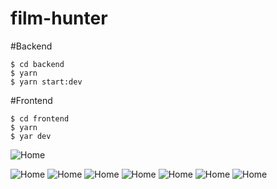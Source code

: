 # film-hunter

#Backend
```
$ cd backend
$ yarn
$ yarn start:dev
```
#Frontend
```
$ cd frontend
$ yarn
$ yar dev
```
![Home](https://film-hunter.s3.us-east-1.amazonaws.com/Screenshot%20from%202023-11-06%2015-32-01.png?response-content-disposition=inline&X-Amz-Security-Token=IQoJb3JpZ2luX2VjEFsaCXNhLWVhc3QtMSJHMEUCIQCBTZP7NagxVqHnEcJFBWXgqhHCsQXoWjmd5Qk8bc2wYgIgLqMJFFmwqeKfUM0U2rnrnR%2F%2BWAANVn6GgwCchFLZ100q7QIIlP%2F%2F%2F%2F%2F%2F%2F%2F%2F%2FARABGgw5NTEzMjc5Njc1MzMiDD0v8m25qcDM3E4y1irBAnwluODmcecOn6%2FHTptn4kAFcuvrWRkzZBzQx8KprtnFkAp84jfaF2FXAFxVFxXqgY1u0ExyUMKQlKsNDy%2Bm2XHBnIdGLyMGRDFgbs%2F1R9UqClgDehanYJQDjRcA8qadhx55YqwmvvwQZmvf6dqSgkVlBh0LfK%2BYtUMnwnp9xYOZ24YzZzuPSPPN%2FVPf4lw1ZCMn%2BqyslfOxxb31VzC4w39wE658lhJxLUZuZVJWEY%2B4DEcrPqxnCC4ci9lETB09hcB4vwclzCw9GJGEJ3RVD207vrmI9T2BkbF%2FzNVTp0OCkxza1sxjNDRBOtRamtsh1IHy%2BREC3JTJjL2bUGMCfPuq%2BLBBS1e43hNN%2FhDE8ig0YuPFRYgNnexmhvXTb36Q0QLjVqZN2NVAEBjyC1z8ravrY53FuSIkAicz8W7J857y6TC54aSqBjqzAgRz3eimDlMjdJM9c45hmq%2FxQSfysZN3nhe01TLxTaZ4LSWTv4hZWu9YMX38EJ7y%2BCMU08l%2BA9XuxETxUofZc4V9%2FrxEWnyVaRKbJ8443jPFYhmoNk%2FcF2lhJYNShrM0akQ7zQMssIJ3WCvZo0pnRYcP7R1YEVNoHPMhIRI2Mj2g2ubmdrkH1DnXx%2FrJOSZ2jkee1hvvDJ6Q66HPwCfmPcIFac3L0PY7KyEJfQpsmBWtYUNmRdL6KfU0BYcH10ERqWIJFbTr4WPphiUZj7H1cwlayQToqEHihk5R%2FOT%2FkqH4Vj6x4%2BKMzxXq2CqcL%2BmBivfupFK%2FmMbaIo9%2BqXfaFF6r6A792C5gHR44lGxiRn%2BveqvdX2zMrkfmQD%2Fn6Vle2WgYJCqQ6B%2FotBJY%2BRzx%2FYxNtXI%3D&X-Amz-Algorithm=AWS4-HMAC-SHA256&X-Amz-Date=20231106T183334Z&X-Amz-SignedHeaders=host&X-Amz-Expires=300&X-Amz-Credential=ASIA5274QZEWWCGSHY5Z%2F20231106%2Fus-east-1%2Fs3%2Faws4_request&X-Amz-Signature=97f18120ec991e2f5ec65ee25e889ac763b083142bf2044021e8885143be2448)

![Home](https://film-hunter.s3.us-east-1.amazonaws.com/Screenshot%20from%202023-11-06%2015-35-23.png?response-content-disposition=inline&X-Amz-Security-Token=IQoJb3JpZ2luX2VjEFsaCXNhLWVhc3QtMSJHMEUCIQCBTZP7NagxVqHnEcJFBWXgqhHCsQXoWjmd5Qk8bc2wYgIgLqMJFFmwqeKfUM0U2rnrnR%2F%2BWAANVn6GgwCchFLZ100q7QIIlP%2F%2F%2F%2F%2F%2F%2F%2F%2F%2FARABGgw5NTEzMjc5Njc1MzMiDD0v8m25qcDM3E4y1irBAnwluODmcecOn6%2FHTptn4kAFcuvrWRkzZBzQx8KprtnFkAp84jfaF2FXAFxVFxXqgY1u0ExyUMKQlKsNDy%2Bm2XHBnIdGLyMGRDFgbs%2F1R9UqClgDehanYJQDjRcA8qadhx55YqwmvvwQZmvf6dqSgkVlBh0LfK%2BYtUMnwnp9xYOZ24YzZzuPSPPN%2FVPf4lw1ZCMn%2BqyslfOxxb31VzC4w39wE658lhJxLUZuZVJWEY%2B4DEcrPqxnCC4ci9lETB09hcB4vwclzCw9GJGEJ3RVD207vrmI9T2BkbF%2FzNVTp0OCkxza1sxjNDRBOtRamtsh1IHy%2BREC3JTJjL2bUGMCfPuq%2BLBBS1e43hNN%2FhDE8ig0YuPFRYgNnexmhvXTb36Q0QLjVqZN2NVAEBjyC1z8ravrY53FuSIkAicz8W7J857y6TC54aSqBjqzAgRz3eimDlMjdJM9c45hmq%2FxQSfysZN3nhe01TLxTaZ4LSWTv4hZWu9YMX38EJ7y%2BCMU08l%2BA9XuxETxUofZc4V9%2FrxEWnyVaRKbJ8443jPFYhmoNk%2FcF2lhJYNShrM0akQ7zQMssIJ3WCvZo0pnRYcP7R1YEVNoHPMhIRI2Mj2g2ubmdrkH1DnXx%2FrJOSZ2jkee1hvvDJ6Q66HPwCfmPcIFac3L0PY7KyEJfQpsmBWtYUNmRdL6KfU0BYcH10ERqWIJFbTr4WPphiUZj7H1cwlayQToqEHihk5R%2FOT%2FkqH4Vj6x4%2BKMzxXq2CqcL%2BmBivfupFK%2FmMbaIo9%2BqXfaFF6r6A792C5gHR44lGxiRn%2BveqvdX2zMrkfmQD%2Fn6Vle2WgYJCqQ6B%2FotBJY%2BRzx%2FYxNtXI%3D&X-Amz-Algorithm=AWS4-HMAC-SHA256&X-Amz-Date=20231106T184343Z&X-Amz-SignedHeaders=host&X-Amz-Expires=300&X-Amz-Credential=ASIA5274QZEWWCGSHY5Z%2F20231106%2Fus-east-1%2Fs3%2Faws4_request&X-Amz-Signature=3cc59b759d914eff4c4697beec74052666513f412f5a411657468540dab821c2)
![Home](https://film-hunter.s3.us-east-1.amazonaws.com/Screenshot%20from%202023-11-06%2015-36-24.png?response-content-disposition=inline&X-Amz-Security-Token=IQoJb3JpZ2luX2VjEFsaCXNhLWVhc3QtMSJHMEUCIQCBTZP7NagxVqHnEcJFBWXgqhHCsQXoWjmd5Qk8bc2wYgIgLqMJFFmwqeKfUM0U2rnrnR%2F%2BWAANVn6GgwCchFLZ100q7QIIlP%2F%2F%2F%2F%2F%2F%2F%2F%2F%2FARABGgw5NTEzMjc5Njc1MzMiDD0v8m25qcDM3E4y1irBAnwluODmcecOn6%2FHTptn4kAFcuvrWRkzZBzQx8KprtnFkAp84jfaF2FXAFxVFxXqgY1u0ExyUMKQlKsNDy%2Bm2XHBnIdGLyMGRDFgbs%2F1R9UqClgDehanYJQDjRcA8qadhx55YqwmvvwQZmvf6dqSgkVlBh0LfK%2BYtUMnwnp9xYOZ24YzZzuPSPPN%2FVPf4lw1ZCMn%2BqyslfOxxb31VzC4w39wE658lhJxLUZuZVJWEY%2B4DEcrPqxnCC4ci9lETB09hcB4vwclzCw9GJGEJ3RVD207vrmI9T2BkbF%2FzNVTp0OCkxza1sxjNDRBOtRamtsh1IHy%2BREC3JTJjL2bUGMCfPuq%2BLBBS1e43hNN%2FhDE8ig0YuPFRYgNnexmhvXTb36Q0QLjVqZN2NVAEBjyC1z8ravrY53FuSIkAicz8W7J857y6TC54aSqBjqzAgRz3eimDlMjdJM9c45hmq%2FxQSfysZN3nhe01TLxTaZ4LSWTv4hZWu9YMX38EJ7y%2BCMU08l%2BA9XuxETxUofZc4V9%2FrxEWnyVaRKbJ8443jPFYhmoNk%2FcF2lhJYNShrM0akQ7zQMssIJ3WCvZo0pnRYcP7R1YEVNoHPMhIRI2Mj2g2ubmdrkH1DnXx%2FrJOSZ2jkee1hvvDJ6Q66HPwCfmPcIFac3L0PY7KyEJfQpsmBWtYUNmRdL6KfU0BYcH10ERqWIJFbTr4WPphiUZj7H1cwlayQToqEHihk5R%2FOT%2FkqH4Vj6x4%2BKMzxXq2CqcL%2BmBivfupFK%2FmMbaIo9%2BqXfaFF6r6A792C5gHR44lGxiRn%2BveqvdX2zMrkfmQD%2Fn6Vle2WgYJCqQ6B%2FotBJY%2BRzx%2FYxNtXI%3D&X-Amz-Algorithm=AWS4-HMAC-SHA256&X-Amz-Date=20231106T184414Z&X-Amz-SignedHeaders=host&X-Amz-Expires=300&X-Amz-Credential=ASIA5274QZEWWCGSHY5Z%2F20231106%2Fus-east-1%2Fs3%2Faws4_request&X-Amz-Signature=0278c08e94d4b51c49985bc3128714c4c7e161a6b6f37f82f3f9d8c885d6d758)
![Home](https://film-hunter.s3.us-east-1.amazonaws.com/Screenshot%20from%202023-11-06%2015-36-53.png?response-content-disposition=inline&X-Amz-Security-Token=IQoJb3JpZ2luX2VjEFsaCXNhLWVhc3QtMSJHMEUCIQCBTZP7NagxVqHnEcJFBWXgqhHCsQXoWjmd5Qk8bc2wYgIgLqMJFFmwqeKfUM0U2rnrnR%2F%2BWAANVn6GgwCchFLZ100q7QIIlP%2F%2F%2F%2F%2F%2F%2F%2F%2F%2FARABGgw5NTEzMjc5Njc1MzMiDD0v8m25qcDM3E4y1irBAnwluODmcecOn6%2FHTptn4kAFcuvrWRkzZBzQx8KprtnFkAp84jfaF2FXAFxVFxXqgY1u0ExyUMKQlKsNDy%2Bm2XHBnIdGLyMGRDFgbs%2F1R9UqClgDehanYJQDjRcA8qadhx55YqwmvvwQZmvf6dqSgkVlBh0LfK%2BYtUMnwnp9xYOZ24YzZzuPSPPN%2FVPf4lw1ZCMn%2BqyslfOxxb31VzC4w39wE658lhJxLUZuZVJWEY%2B4DEcrPqxnCC4ci9lETB09hcB4vwclzCw9GJGEJ3RVD207vrmI9T2BkbF%2FzNVTp0OCkxza1sxjNDRBOtRamtsh1IHy%2BREC3JTJjL2bUGMCfPuq%2BLBBS1e43hNN%2FhDE8ig0YuPFRYgNnexmhvXTb36Q0QLjVqZN2NVAEBjyC1z8ravrY53FuSIkAicz8W7J857y6TC54aSqBjqzAgRz3eimDlMjdJM9c45hmq%2FxQSfysZN3nhe01TLxTaZ4LSWTv4hZWu9YMX38EJ7y%2BCMU08l%2BA9XuxETxUofZc4V9%2FrxEWnyVaRKbJ8443jPFYhmoNk%2FcF2lhJYNShrM0akQ7zQMssIJ3WCvZo0pnRYcP7R1YEVNoHPMhIRI2Mj2g2ubmdrkH1DnXx%2FrJOSZ2jkee1hvvDJ6Q66HPwCfmPcIFac3L0PY7KyEJfQpsmBWtYUNmRdL6KfU0BYcH10ERqWIJFbTr4WPphiUZj7H1cwlayQToqEHihk5R%2FOT%2FkqH4Vj6x4%2BKMzxXq2CqcL%2BmBivfupFK%2FmMbaIo9%2BqXfaFF6r6A792C5gHR44lGxiRn%2BveqvdX2zMrkfmQD%2Fn6Vle2WgYJCqQ6B%2FotBJY%2BRzx%2FYxNtXI%3D&X-Amz-Algorithm=AWS4-HMAC-SHA256&X-Amz-Date=20231106T184438Z&X-Amz-SignedHeaders=host&X-Amz-Expires=300&X-Amz-Credential=ASIA5274QZEWWCGSHY5Z%2F20231106%2Fus-east-1%2Fs3%2Faws4_request&X-Amz-Signature=d1343c2827238363c5bdbcf2bef776f2ce1c4c428e17ca1eccc9054d9839644d)
![Home](https://film-hunter.s3.us-east-1.amazonaws.com/Screenshot%20from%202023-11-06%2015-37-56.png?response-content-disposition=inline&X-Amz-Security-Token=IQoJb3JpZ2luX2VjEFsaCXNhLWVhc3QtMSJHMEUCIQCBTZP7NagxVqHnEcJFBWXgqhHCsQXoWjmd5Qk8bc2wYgIgLqMJFFmwqeKfUM0U2rnrnR%2F%2BWAANVn6GgwCchFLZ100q7QIIlP%2F%2F%2F%2F%2F%2F%2F%2F%2F%2FARABGgw5NTEzMjc5Njc1MzMiDD0v8m25qcDM3E4y1irBAnwluODmcecOn6%2FHTptn4kAFcuvrWRkzZBzQx8KprtnFkAp84jfaF2FXAFxVFxXqgY1u0ExyUMKQlKsNDy%2Bm2XHBnIdGLyMGRDFgbs%2F1R9UqClgDehanYJQDjRcA8qadhx55YqwmvvwQZmvf6dqSgkVlBh0LfK%2BYtUMnwnp9xYOZ24YzZzuPSPPN%2FVPf4lw1ZCMn%2BqyslfOxxb31VzC4w39wE658lhJxLUZuZVJWEY%2B4DEcrPqxnCC4ci9lETB09hcB4vwclzCw9GJGEJ3RVD207vrmI9T2BkbF%2FzNVTp0OCkxza1sxjNDRBOtRamtsh1IHy%2BREC3JTJjL2bUGMCfPuq%2BLBBS1e43hNN%2FhDE8ig0YuPFRYgNnexmhvXTb36Q0QLjVqZN2NVAEBjyC1z8ravrY53FuSIkAicz8W7J857y6TC54aSqBjqzAgRz3eimDlMjdJM9c45hmq%2FxQSfysZN3nhe01TLxTaZ4LSWTv4hZWu9YMX38EJ7y%2BCMU08l%2BA9XuxETxUofZc4V9%2FrxEWnyVaRKbJ8443jPFYhmoNk%2FcF2lhJYNShrM0akQ7zQMssIJ3WCvZo0pnRYcP7R1YEVNoHPMhIRI2Mj2g2ubmdrkH1DnXx%2FrJOSZ2jkee1hvvDJ6Q66HPwCfmPcIFac3L0PY7KyEJfQpsmBWtYUNmRdL6KfU0BYcH10ERqWIJFbTr4WPphiUZj7H1cwlayQToqEHihk5R%2FOT%2FkqH4Vj6x4%2BKMzxXq2CqcL%2BmBivfupFK%2FmMbaIo9%2BqXfaFF6r6A792C5gHR44lGxiRn%2BveqvdX2zMrkfmQD%2Fn6Vle2WgYJCqQ6B%2FotBJY%2BRzx%2FYxNtXI%3D&X-Amz-Algorithm=AWS4-HMAC-SHA256&X-Amz-Date=20231106T184510Z&X-Amz-SignedHeaders=host&X-Amz-Expires=300&X-Amz-Credential=ASIA5274QZEWWCGSHY5Z%2F20231106%2Fus-east-1%2Fs3%2Faws4_request&X-Amz-Signature=c4def6705c8b170452dac02c19fc8c4a0949fff9e13053034a10a97b692fa3b7)
![Home](https://film-hunter.s3.us-east-1.amazonaws.com/Screenshot%20from%202023-11-06%2015-39-27.png?response-content-disposition=inline&X-Amz-Security-Token=IQoJb3JpZ2luX2VjEFsaCXNhLWVhc3QtMSJHMEUCIQCBTZP7NagxVqHnEcJFBWXgqhHCsQXoWjmd5Qk8bc2wYgIgLqMJFFmwqeKfUM0U2rnrnR%2F%2BWAANVn6GgwCchFLZ100q7QIIlP%2F%2F%2F%2F%2F%2F%2F%2F%2F%2FARABGgw5NTEzMjc5Njc1MzMiDD0v8m25qcDM3E4y1irBAnwluODmcecOn6%2FHTptn4kAFcuvrWRkzZBzQx8KprtnFkAp84jfaF2FXAFxVFxXqgY1u0ExyUMKQlKsNDy%2Bm2XHBnIdGLyMGRDFgbs%2F1R9UqClgDehanYJQDjRcA8qadhx55YqwmvvwQZmvf6dqSgkVlBh0LfK%2BYtUMnwnp9xYOZ24YzZzuPSPPN%2FVPf4lw1ZCMn%2BqyslfOxxb31VzC4w39wE658lhJxLUZuZVJWEY%2B4DEcrPqxnCC4ci9lETB09hcB4vwclzCw9GJGEJ3RVD207vrmI9T2BkbF%2FzNVTp0OCkxza1sxjNDRBOtRamtsh1IHy%2BREC3JTJjL2bUGMCfPuq%2BLBBS1e43hNN%2FhDE8ig0YuPFRYgNnexmhvXTb36Q0QLjVqZN2NVAEBjyC1z8ravrY53FuSIkAicz8W7J857y6TC54aSqBjqzAgRz3eimDlMjdJM9c45hmq%2FxQSfysZN3nhe01TLxTaZ4LSWTv4hZWu9YMX38EJ7y%2BCMU08l%2BA9XuxETxUofZc4V9%2FrxEWnyVaRKbJ8443jPFYhmoNk%2FcF2lhJYNShrM0akQ7zQMssIJ3WCvZo0pnRYcP7R1YEVNoHPMhIRI2Mj2g2ubmdrkH1DnXx%2FrJOSZ2jkee1hvvDJ6Q66HPwCfmPcIFac3L0PY7KyEJfQpsmBWtYUNmRdL6KfU0BYcH10ERqWIJFbTr4WPphiUZj7H1cwlayQToqEHihk5R%2FOT%2FkqH4Vj6x4%2BKMzxXq2CqcL%2BmBivfupFK%2FmMbaIo9%2BqXfaFF6r6A792C5gHR44lGxiRn%2BveqvdX2zMrkfmQD%2Fn6Vle2WgYJCqQ6B%2FotBJY%2BRzx%2FYxNtXI%3D&X-Amz-Algorithm=AWS4-HMAC-SHA256&X-Amz-Date=20231106T184613Z&X-Amz-SignedHeaders=host&X-Amz-Expires=300&X-Amz-Credential=ASIA5274QZEWWCGSHY5Z%2F20231106%2Fus-east-1%2Fs3%2Faws4_request&X-Amz-Signature=ca3df386e1ad98aad5db2d9a48c91844ca40ef824a1cbd54183d270f24046bd1)
![Home](https://film-hunter.s3.us-east-1.amazonaws.com/Screenshot%20from%202023-11-06%2015-38-20.png?response-content-disposition=inline&X-Amz-Security-Token=IQoJb3JpZ2luX2VjEFsaCXNhLWVhc3QtMSJHMEUCIQCBTZP7NagxVqHnEcJFBWXgqhHCsQXoWjmd5Qk8bc2wYgIgLqMJFFmwqeKfUM0U2rnrnR%2F%2BWAANVn6GgwCchFLZ100q7QIIlP%2F%2F%2F%2F%2F%2F%2F%2F%2F%2FARABGgw5NTEzMjc5Njc1MzMiDD0v8m25qcDM3E4y1irBAnwluODmcecOn6%2FHTptn4kAFcuvrWRkzZBzQx8KprtnFkAp84jfaF2FXAFxVFxXqgY1u0ExyUMKQlKsNDy%2Bm2XHBnIdGLyMGRDFgbs%2F1R9UqClgDehanYJQDjRcA8qadhx55YqwmvvwQZmvf6dqSgkVlBh0LfK%2BYtUMnwnp9xYOZ24YzZzuPSPPN%2FVPf4lw1ZCMn%2BqyslfOxxb31VzC4w39wE658lhJxLUZuZVJWEY%2B4DEcrPqxnCC4ci9lETB09hcB4vwclzCw9GJGEJ3RVD207vrmI9T2BkbF%2FzNVTp0OCkxza1sxjNDRBOtRamtsh1IHy%2BREC3JTJjL2bUGMCfPuq%2BLBBS1e43hNN%2FhDE8ig0YuPFRYgNnexmhvXTb36Q0QLjVqZN2NVAEBjyC1z8ravrY53FuSIkAicz8W7J857y6TC54aSqBjqzAgRz3eimDlMjdJM9c45hmq%2FxQSfysZN3nhe01TLxTaZ4LSWTv4hZWu9YMX38EJ7y%2BCMU08l%2BA9XuxETxUofZc4V9%2FrxEWnyVaRKbJ8443jPFYhmoNk%2FcF2lhJYNShrM0akQ7zQMssIJ3WCvZo0pnRYcP7R1YEVNoHPMhIRI2Mj2g2ubmdrkH1DnXx%2FrJOSZ2jkee1hvvDJ6Q66HPwCfmPcIFac3L0PY7KyEJfQpsmBWtYUNmRdL6KfU0BYcH10ERqWIJFbTr4WPphiUZj7H1cwlayQToqEHihk5R%2FOT%2FkqH4Vj6x4%2BKMzxXq2CqcL%2BmBivfupFK%2FmMbaIo9%2BqXfaFF6r6A792C5gHR44lGxiRn%2BveqvdX2zMrkfmQD%2Fn6Vle2WgYJCqQ6B%2FotBJY%2BRzx%2FYxNtXI%3D&X-Amz-Algorithm=AWS4-HMAC-SHA256&X-Amz-Date=20231106T184719Z&X-Amz-SignedHeaders=host&X-Amz-Expires=300&X-Amz-Credential=ASIA5274QZEWWCGSHY5Z%2F20231106%2Fus-east-1%2Fs3%2Faws4_request&X-Amz-Signature=a12736a8631f3b2e65e99c54d0a77bf8f2df387a330bf784b1d6333d8ea86e53)
![Home](https://film-hunter.s3.us-east-1.amazonaws.com/Screenshot%20from%202023-11-06%2015-38-35.png?response-content-disposition=inline&X-Amz-Security-Token=IQoJb3JpZ2luX2VjEFsaCXNhLWVhc3QtMSJHMEUCIQCBTZP7NagxVqHnEcJFBWXgqhHCsQXoWjmd5Qk8bc2wYgIgLqMJFFmwqeKfUM0U2rnrnR%2F%2BWAANVn6GgwCchFLZ100q7QIIlP%2F%2F%2F%2F%2F%2F%2F%2F%2F%2FARABGgw5NTEzMjc5Njc1MzMiDD0v8m25qcDM3E4y1irBAnwluODmcecOn6%2FHTptn4kAFcuvrWRkzZBzQx8KprtnFkAp84jfaF2FXAFxVFxXqgY1u0ExyUMKQlKsNDy%2Bm2XHBnIdGLyMGRDFgbs%2F1R9UqClgDehanYJQDjRcA8qadhx55YqwmvvwQZmvf6dqSgkVlBh0LfK%2BYtUMnwnp9xYOZ24YzZzuPSPPN%2FVPf4lw1ZCMn%2BqyslfOxxb31VzC4w39wE658lhJxLUZuZVJWEY%2B4DEcrPqxnCC4ci9lETB09hcB4vwclzCw9GJGEJ3RVD207vrmI9T2BkbF%2FzNVTp0OCkxza1sxjNDRBOtRamtsh1IHy%2BREC3JTJjL2bUGMCfPuq%2BLBBS1e43hNN%2FhDE8ig0YuPFRYgNnexmhvXTb36Q0QLjVqZN2NVAEBjyC1z8ravrY53FuSIkAicz8W7J857y6TC54aSqBjqzAgRz3eimDlMjdJM9c45hmq%2FxQSfysZN3nhe01TLxTaZ4LSWTv4hZWu9YMX38EJ7y%2BCMU08l%2BA9XuxETxUofZc4V9%2FrxEWnyVaRKbJ8443jPFYhmoNk%2FcF2lhJYNShrM0akQ7zQMssIJ3WCvZo0pnRYcP7R1YEVNoHPMhIRI2Mj2g2ubmdrkH1DnXx%2FrJOSZ2jkee1hvvDJ6Q66HPwCfmPcIFac3L0PY7KyEJfQpsmBWtYUNmRdL6KfU0BYcH10ERqWIJFbTr4WPphiUZj7H1cwlayQToqEHihk5R%2FOT%2FkqH4Vj6x4%2BKMzxXq2CqcL%2BmBivfupFK%2FmMbaIo9%2BqXfaFF6r6A792C5gHR44lGxiRn%2BveqvdX2zMrkfmQD%2Fn6Vle2WgYJCqQ6B%2FotBJY%2BRzx%2FYxNtXI%3D&X-Amz-Algorithm=AWS4-HMAC-SHA256&X-Amz-Date=20231106T184700Z&X-Amz-SignedHeaders=host&X-Amz-Expires=300&X-Amz-Credential=ASIA5274QZEWWCGSHY5Z%2F20231106%2Fus-east-1%2Fs3%2Faws4_request&X-Amz-Signature=80532dbd495760797ef2b5d404ad9c5693c93a6dc5f123267e97113238d4c716)
